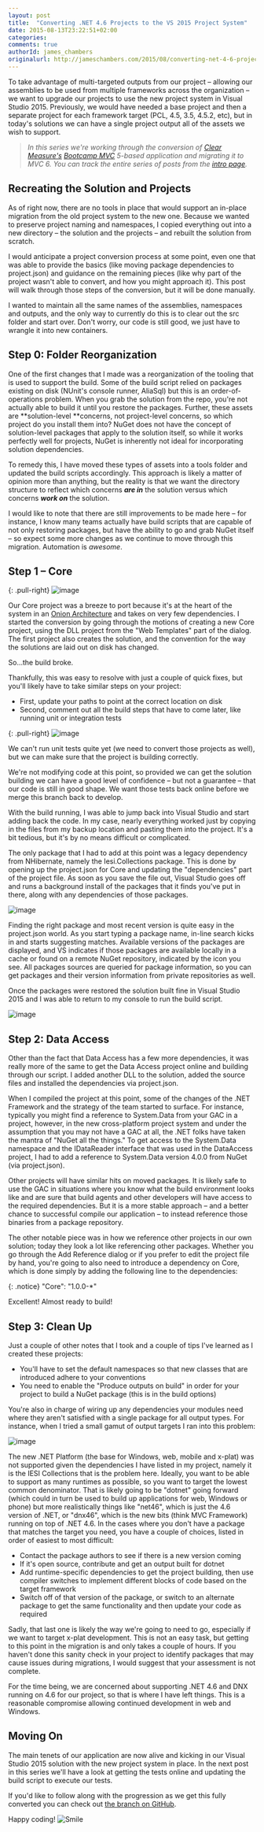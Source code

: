 ```yaml
---
layout: post
title:  "Converting .NET 4.6 Projects to the VS 2015 Project System"
date: 2015-08-13T23:22:51+02:00
categories:
comments: true
authorId: james_chambers
originalurl: http://jameschambers.com/2015/08/converting-net-4-6-projects-to-the-vs-2015-project-system/
---
```


To take advantage of multi-targeted outputs from our project – allowing our assemblies to be used from multiple frameworks across the organization – we want to upgrade our projects to use the new project system in Visual Studio 2015. Previously, we would have needed a base project and then a separate project for each framework target (PCL, 4.5, 3.5, 4.5.2, etc), but in today's solutions we can have a single project output all of the assets we wish to support.

<!--more-->

>_In this series we're working through the conversion of [Clear Measure's][1] [Bootcamp MVC][2] 5-based application and migrating it to MVC 6. You can track the entire series of posts from the [intro page][3]._

## Recreating the Solution and Projects

As of right now, there are no tools in place that would support an in-place migration from the old project system to the new one. Because we wanted to preserve project naming and namespaces, I copied everything out into a new directory – the solution and the projects – and rebuilt the solution from scratch.

I would anticipate a project conversion process at some point, even one that was able to provide the basics (like moving package dependencies to project.json) and guidance on the remaining pieces (like why part of the project wasn't able to convert, and how you might approach it). This post will walk through those steps of the conversion, but it will be done manually.

I wanted to maintain all the same names of the assemblies, namespaces and outputs, and the only way to currently do this is to clear out the src folder and start over. Don't worry, our code is still good, we just have to wrangle it into new containers.

## Step 0: Folder Reorganization

One of the first changes that I made was a reorganization of the tooling that is used to support the build. Some of the build script relied on packages existing on disk (NUnit's console runner, AliaSql) but this is an order-of-operations problem. When you grab the solution from the repo, you're not actually able to build it until you restore the packages. Further, these assets are **solution-level **concerns, not project-level concerns, so which project do you install them into? NuGet does not have the concept of solution-level packages that apply to the solution itself, so while it works perfectly well for projects, NuGet is inherently not ideal for incorporating solution dependencies.

To remedy this, I have moved these types of assets into a tools folder and updated the build scripts accordingly. This approach is likely a matter of opinion more than anything, but the reality is that we want the directory structure to reflect which concerns **_are in_** the solution versus which concerns **_work on_** the solution.

I would like to note that there are still improvements to be made here – for instance, I know many teams actually have build scripts that are capable of not only restoring packages, but have the ability to go and grab NuGet itself – so expect some more changes as we continue to move through this migration. Automation is _awesome_.

## Step 1 – Core

{: .pull-right}
![image][4]

Our Core project was a breeze to port because it's at the heart of the system in an [Onion Architecture][5] and takes on very few dependencies. I started the conversion by going through the motions of creating a new Core project, using the DLL project from the "Web Templates" part of the dialog.&nbsp; The first project also creates the solution, and the convention for the way the solutions are laid out on disk has changed.

So…the build broke.

Thankfully, this was easy to resolve with just a couple of quick fixes, but you'll likely have to take similar steps on your project:

* First, update your paths to point at the correct location on disk
* Second, comment out all the build steps that have to come later, like running unit or integration tests

{: .pull-right}
![image][6]

We can't run unit tests quite yet (we need to convert those projects as well), but we can make sure that the project is building correctly.

We're not modifying code at this point, so provided we can get the solution building we can have a good level of confidence – but not a guarantee – that our code is still in good shape. We want those tests back online before we merge this branch back to develop.

With the build running, I was able to jump back into Visual Studio and start adding back the code. In my case, nearly everything worked just by copying in the files from my backup location and pasting them into the project. It's a bit tedious, but it's by no means difficult or complicated.

The only package that I had to add at this point was a legacy dependency from NHibernate, namely the Iesi.Collections package. This is done by opening up the project.json for Core and updating the "dependencies" part of the project file. As soon as you save the file out, Visual Studio goes off and runs a background install of the packages that it finds you've put in there, along with any dependencies of those packages.

![image][7]

Finding the right package and most recent version is quite easy in the project.json world. As you start typing a package name, in-line search kicks in and starts suggesting matches. Available versions of the packages are displayed, and VS indicates if those packages are available locally in a cache or found on a remote NuGet repository, indicated by the icon you see. All packages sources are queried for package information, so you can get packages and their version information from private repositories as well.

Once the packages were restored the solution built fine in Visual Studio 2015 and I was able to return to my console to run the build script.

![image][8]

## Step 2: Data Access

Other than the fact that Data Access has a few more dependencies, it was really more of the same to get the Data Access project online and building through our script. I added another DLL to the solution, added the source files and installed the dependencies via project.json.

When I compiled the project at this point, some of the changes of the .NET Framework and the strategy of the team started to surface. For instance, typically you might find a reference to System.Data from your GAC in a project, however, in the new cross-platform project system and under the assumption that you may not have a GAC at all, the .NET folks have taken the mantra of "NuGet all the things." To get access to the System.Data namespace and the IDataReader interface that was used in the DataAccess project, I had to add a reference to System.Data version 4.0.0 from NuGet (via project.json).

Other projects will have similar hits on moved packages. It is likely safe to use the GAC in situations where you know what the build environment looks like and are sure that build agents and other developers will have access to the required dependencies. But it is a more stable approach – and a better chance to successful compile our application – to instead reference those binaries from a package repository.

The other notable piece was in how we reference other projects in our own solution; today they look a lot like referencing other packages. Whether you go through the Add Reference dialog or if you prefer to edit the project file by hand, you're going to also need to introduce a dependency on Core, which is done simply by adding the following line to the dependencies:

{: .notice}
    "Core": "1.0.0-*"

Excellent! Almost ready to build!

## Step 3: Clean Up

Just a couple of other notes that I took and a couple of tips I've learned as I created these projects:

* You'll have to set the default namespaces so that new classes that are introduced adhere to your conventions
* You need to enable the "Produce outputs on build" in order for your project to build a NuGet package (this is in the build options)

You're also in charge of wiring up any dependencies your modules need where they aren't satisfied with a single package for all output types. For instance, when I tried a small gamut of output targets I ran into this problem:

![image][9]

The new .NET Platform (the base for Windows, web, mobile and x-plat) was not supported given the dependencies I have listed in my project, namely it is the IESI Collections that is the problem here. Ideally, you want to be able to support as many runtimes as possible, so you want to target the lowest common denominator. That is likely going to be "dotnet" going forward (which could in turn be used to build up applications for web, Windows or phone) but more realistically things like "net46", which is just the 4.6 version of .NET, or "dnx46", which is the new bits (think MVC Framework) running on top of .NET 4.6. In the cases where you don't have a package that matches the target you need, you have a couple of choices, listed in order of easiest to most difficult:

* Contact the package authors to see if there is a new version coming
* If it's open source, contribute and get an output built for dotnet
* Add runtime-specific dependencies to get the project building, then use compiler switches to implement different blocks of code based on the target framework
* Switch off of that version of the package, or switch to an alternate package to get the same functionality and then update your code as required

Sadly, that last one is likely the way we're going to need to go, especially if we want to target x-plat development. This is not an easy task, but getting to this point in the migration is and only takes a couple of hours. If you haven't done this sanity check in your project to identify packages that may cause issues during migrations, I would suggest that your assessment is not complete.

For the time being, we are concerned about supporting .NET 4.6 and DNX running on 4.6 for our project, so that is where I have left things. This is a reasonable compromise allowing continued development in web and Windows.

## Moving On

The main tenets of our application are now alive and kicking in our Visual Studio 2015 solution with the new project system in place. In the next post in this series we'll have a look at getting the tests online and updating the build script to execute our tests.

If you'd like to follow along with the progression as we get this fully converted you can check out [the branch on GitHub][10].

Happy coding! ![Smile][11]

[1]: http://clear-measure.com/
[2]: https://github.com/ClearMeasureLabs/ClearMeasureBootcamp/
[3]: http://jameschambers.com/2015/07/upgrading-a-real-world-mvc-5-application-to-mvc-6/
[4]: http://jameschambers.com/wp-content/uploads/2015/08/image_thumb.png "image"
[5]: jeffreypalermo.com/blog/the-onion-architecture-part-1/
[6]: http://jameschambers.com/wp-content/uploads/2015/08/image_thumb1.png "image"
[7]: http://jameschambers.com/wp-content/uploads/2015/08/image2.png "image"
[8]: http://jameschambers.com/wp-content/uploads/2015/08/image3.png "image"
[9]: http://jameschambers.com/wp-content/uploads/2015/08/image4.png "image"
[10]: https://github.com/ClearMeasureLabs/ClearMeasureBootcamp/tree/refactor/move-to46-with-multitargetting
[11]: http://jameschambers.com/wp-content/uploads/2015/08/wlEmoticon-smile.png
  
